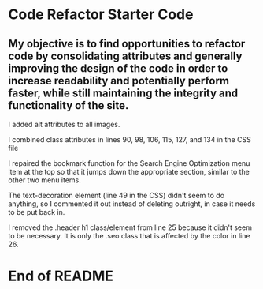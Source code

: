 # Code Refactor Starter Code

## My objective is to find opportunities to refactor code by consolidating attributes and generally improving the design of the code in order to increase readability and potentially perform faster, while still maintaining the integrity and functionality of the site.

I added alt attributes to all images.

I combined class attributes in lines 90, 98, 106, 115, 127, and 134 in the CSS file

I repaired the bookmark function for the Search Engine Optimization menu item at the top so that it jumps down the appropriate section, similar to the other two menu items.

The text-decoration element (line 49 in the CSS) didn't seem to do anything, so I commented it out instead of deleting outright, in case it needs to be put back in.

I removed the .header h1 class/element from line 25 because it didn't seem to be necessary. It is only the .seo class that is affected by the color in line 26.

# End of README
